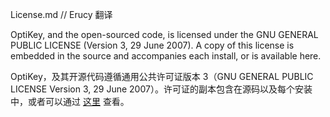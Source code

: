 License.md // Erucy 翻译

OptiKey, and the open-sourced code, is licensed under the GNU GENERAL PUBLIC LICENSE (Version 3, 29 June 2007). A copy of this license is embedded in the source and accompanies each install, or is available here.

OptiKey，及其开源代码遵循通用公共许可证版本 3（GNU GENERAL PUBLIC LICENSE Version 3, 29 June 2007）。许可证的副本包含在源码以及每个安装中，或者可以通过 [这里](http://www.gnu.org/copyleft/gpl.html) 查看。